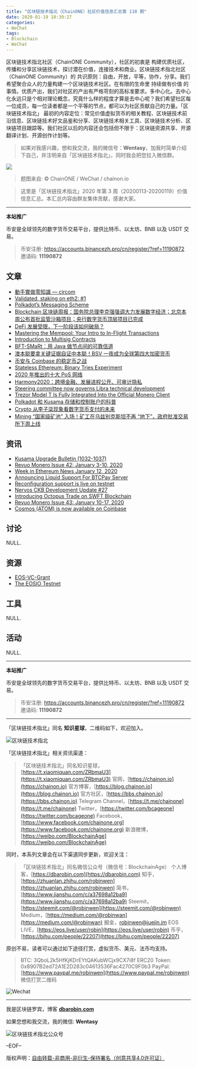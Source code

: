 ```yaml
---
title: "区块链技术指北（ChainONE）社区价值信息汇总第 110 期"
date: 2020-01-19 18:39:27
categories:
- WeChat
tags:
- Blockchain
- WeChat
---
```

区块链技术指北社区（ChainONE Community），社区的初衷是 构建优质社区，传播和分享区块链技术，探讨潜在价值，连接技术和商业。区块链技术指北社区（ChainONE Community）的 共识原则：自由，开放，平等，协作，分享。我们希望聚合众人的力量构建一个区块链技术社区。在有限的生命里 持续做有价值 的事情。优质产出，我们对社区的产出有严格苛刻的高标准要求。多中心化。去中心化永远只是个相对理论概念，究竟什么样的程度才算是去中心呢？我们希望社区每一位成员，每一位读者都是一个平等的节点，都可以为社区贡献自己的力量。「区块链技术指北」 最初的内容定位：常见价值虚拟货币的相关教程、区块链技术前沿信息、区块链技术好文品鉴和分享、区块链技术相关工具、区块链技术分析、区块链项目跟踪等。我们社区以后的内容还会包括但不限于：区块链资源共享、开源翻译计划、开源创作计划等。
<!-- more -->

> 如果对我感兴趣，想和我交流，我的微信号：**Wentasy**，加我时简单介绍下自己，并注明来自「区块链技术指北」，同时我会把您拉入微信群。

![](https://cdn.dbarobin.com/EFxCQjC.png)

> 题图来自: © ChainONE / WeChat / chainon.io

> 这里是「区块链技术指北」2020 年第 3 周（20200113-20200119）价值信息汇总。本汇总内容由群友集体贡献，感谢大家。

***

**本站推广**

币安是全球领先的数字货币交易平台，提供比特币、以太坊、BNB 以及 USDT 交易。

> 币安注册: https://accounts.binancezh.pro/cn/register/?ref=11190872
> 邀请码: **11190872**

## 文章

* [動手實做零知識 — circom](https://bbs.chainon.io/d/5098)
* [Validated, staking on eth2: #1](https://bbs.chainon.io/d/5099)
* [Polkadot’s Messaging Scheme](https://bbs.chainon.io/d/5102)
* [Blockchain 区块链周报：国务院总理李克强强调大力发展数字经济；北京本周公布首批监管沙箱项目；央行数字货币顶层项目已完成](https://bbs.chainon.io/d/5104)
* [DeFi 发展受限，下一阶段该如何破局？](https://bbs.chainon.io/d/5105)
* [Mastering the Mempool: Your Intro to In-Flight Transactions](https://bbs.chainon.io/d/5109)
* [Introduction to Multisig Contracts](https://bbs.chainon.io/d/5111)
* [BFT-SMaRt：用 Java 做节点间的可靠信道](https://bbs.chainon.io/d/5113)
* [澳本聪要拿关键证据自证中本聪！BSV 一夜成为全球第四大加密货币](https://bbs.chainon.io/d/5115)
* [币安与 Coinbase 的稳定币之战](https://bbs.chainon.io/d/5116)
* [Stateless Ethereum: Binary Tries Experiment](https://bbs.chainon.io/d/5117)
* [2020 年推出的十大 PoS 网络](https://bbs.chainon.io/d/5118)
* [Harmony2020：跨境金融、发展进程公开、可审计隐私](https://bbs.chainon.io/d/5119)
* [Steering committee now governs Libra technical development](https://bbs.chainon.io/d/5120)
* [Trezor Model T Is Fully Integrated Into the Official Monero Client](https://bbs.chainon.io/d/5123)
* [Polkadot 和 Kusama 存储和控制账户的科普](https://bbs.chainon.io/d/5124)
* [Crypto 从李子柒现象看数字货币支付的未来](https://bbs.chainon.io/d/5125)
* [Mining “国家级矿池” 入场！矿工在乌兹别克斯坦不再 “地下”，政府批准交易所下周上线](https://bbs.chainon.io/d/5126)

## 资讯

* [Kusama Upgrade Bulletin (1032-1037)](https://bbs.chainon.io/d/5100)
* [Revuo Monero Issue 42: January 3-10, 2020](https://bbs.chainon.io/d/5101)
* [Week in Ethereum News January 12, 2020](https://bbs.chainon.io/d/5103)
* [Announcing Liquid Support For BTCPay Server](https://bbs.chainon.io/d/5108)
* [Reconfiguration support is live on testnet](https://bbs.chainon.io/d/5110)
* [Nervos CKB Development Update #27](https://bbs.chainon.io/d/5112)
* [Introducing Octopus Trade on SWFT Blockchain](https://bbs.chainon.io/d/5114)
* [Revuo Monero Issue 43: January 10-17, 2020](https://bbs.chainon.io/d/5121)
* [Cosmos (ATOM) is now available on Coinbase](https://bbs.chainon.io/d/5122)

## 讨论

NULL.

## 资源

* [EOS-VC-Grant](https://bbs.chainon.io/d/5106)
* [The EOSIO Testnet](https://bbs.chainon.io/d/5107)

## 工具

NULL.

## 活动

NULL.

***

**本站推广**

币安是全球领先的数字货币交易平台，提供比特币、以太坊、BNB 以及 USDT 交易。

> 币安注册: https://accounts.binancezh.pro/cn/register/?ref=11190872
> 邀请码: **11190872**

***

「区块链技术指北」同名 **知识星球**，二维码如下，欢迎加入。

![区块链技术指北](https://cdn.dbarobin.com/3YzonTR.png)

「区块链技术指北」相关资讯渠道：

> 「区块链技术指北」同名知识星球，[https://t.xiaomiquan.com/ZRbmaU3](https://t.xiaomiquan.com/ZRbmaU3)
> 官网，[https://chainon.io](https://chainon.io)
> 官方博客，[https://blog.chainon.io](https://blog.chainon.io)
> 官方社区，[https://bbs.chainon.io](https://bbs.chainon.io)
> Telegram Channel，[https://t.me/chainone](https://t.me/chainone)
> Twitter，[https://twitter.com/bcageone](https://twitter.com/bcageone)
> Facebook，[https://www.facebook.com/chainone.org](https://www.facebook.com/chainone.org)
> 新浪微博，[https://weibo.com/BlockchainAge](https://weibo.com/BlockchainAge)

同时，本系列文章会在以下渠道同步更新，欢迎关注：

> 「区块链技术指北」同名微信公众号（微信号：BlockchainAge）
> 个人博客，[https://dbarobin.com](https://dbarobin.com)
> 知乎，[https://zhuanlan.zhihu.com/robinwen](https://zhuanlan.zhihu.com/robinwen)
> 简书，[https://www.jianshu.com/c/a37698a12ba9](https://www.jianshu.com/c/a37698a12ba9)
> Steemit，[https://steemit.com/@robinwen](https://steemit.com/@robinwen)
> Medium，[https://medium.com/@robinwan](https://medium.com/@robinwan)
> 掘金，[robinwen@juejin.im](https://juejin.im/user/5673ccae60b2260ee435f89a/posts)
> EOS LIVE，[https://eos.live/user/robin](https://eos.live/user/robin)
> 币乎，[https://bihu.com/people/22207](https://bihu.com/people/22207)

原创不易，读者可以通过如下途径打赏，虚拟货币、美元、法币均支持。

> BTC: 3QboL2k5HfKjKDrEYtQAKubWCjx9CX7i8f
> ERC20 Token: 0x8907B2ed72A1E2D283c04613536Fac4270C9F0b3
> PayPal: [https://www.paypal.me/robinwen](https://www.paypal.me/robinwen)
> 微信打赏二维码

![Wechat](https://cdn.dbarobin.com/SzoNl5b.jpg)

***

我是区块链罗宾，博客 **[dbarobin.com](https://dbarobin.com/)**

如果您想和我交流，我的微信: **Wentasy**

![区块链技术指北公众号](https://cdn.dbarobin.com/w0wignb.png)

–EOF–

版权声明：[自由转载-非商用-非衍生-保持署名（创意共享4.0许可证）](http://creativecommons.org/licenses/by-nc-nd/4.0/deed.zh)